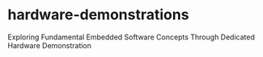 # hardware-demonstrations
Exploring Fundamental Embedded Software Concepts Through Dedicated Hardware Demonstration
